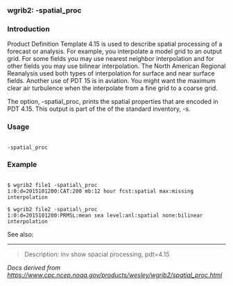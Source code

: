 
### wgrib2: -spatial\_proc



### Introduction



Product Definition Template 4.15 is used to describe spatial processing
of a forecast or analysis. For example, you interpolate a model
grid to an output grid. For some fields you may use nearest neighbor
interpolation and for other fields you may use bilinear interpolation.
The North American Regional Reanalysis used both types of interpolation
for surface and near surface fields. Another use of PDT 15 is in
aviation. You might want the maximum clear air turbulence when
the interpolate from a fine grid to a coarse grid.




The option, -spatial\_proc, prints the
spatial properties that are encoded in PDT 4.15. This output is
part of the of the standard inventory, -s.



### Usage




```

-spatial_proc

```

### Example



```

$ wgrib2 file1 -spatial\_proc
1:0:d=2015101200:CAT:200 mb:12 hour fcst:spatial max:missing interpolation

$ wgrib2 file2 -spatial\_proc
1:0:d=2015101200:PRMSL:mean sea level:anl:spatial none:bilinear interpolation

```



See also: 







----

>Description: inv          show spacial processing, pdt=4.15

_Docs derived from <https://www.cpc.ncep.noaa.gov/products/wesley/wgrib2/spatial_proc.html>_